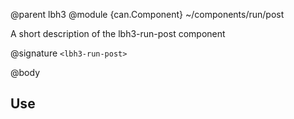 @parent lbh3
@module {can.Component} ~/components/run/post <lbh3-run-post>

A short description of the lbh3-run-post component

@signature `<lbh3-run-post>`

@body

## Use

